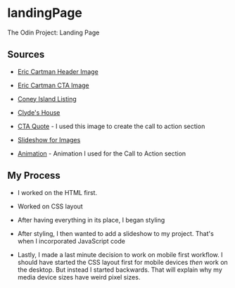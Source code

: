 # landingPage
The Odin Project:  Landing Page 

## Sources

- [Eric Cartman Header Image](https://www.reddit.com/r/southpark/comments/svv01d/free_bottled_water_and_wifi_when_you_purchase_a/)


- [Eric Cartman CTA Image](https://www.youtube.com/watch?v=Iysw5I50Cr0)


- [Coney Island Listing](https://twitter.com/southpark/status/1495439259628621831) 


- [Clyde's House](https://twitter.com/southpark/status/1494796264554307585)


- [CTA Quote](https://johnfulton85.medium.com/the-bar-for-realtors-is-so-low-tim-dillon-and-south-park-take-shots-at-real-estate-sales-people-b556636554b6) - I used this image to create the call to action section


- [Slideshow for Images](https://www.w3schools.com/howto/howto_js_slideshow.asp) 


- [Animation](https://animate.style/) - Animation I used for the Call to Action section


## My Process


- I worked on the HTML first.


- Worked on CSS layout


- After having everything in its place, I began styling


- After styling, I then wanted to add a slideshow to my project. That's when I incorporated JavaScript code


- Lastly, I made a last minute decision to work on mobile first workflow. I should have started the CSS layout first for mobile devices *then* work on the desktop. But instead I started backwards. That will explain why my media device sizes have weird pixel sizes.